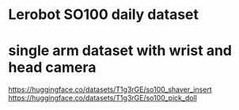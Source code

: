 # Lerobot SO100 daily dataset


# single arm dataset with wrist and head camera

https://huggingface.co/datasets/T1g3rGE/so100_shaver_insert
https://huggingface.co/datasets/T1g3rGE/so100_pick_doll
